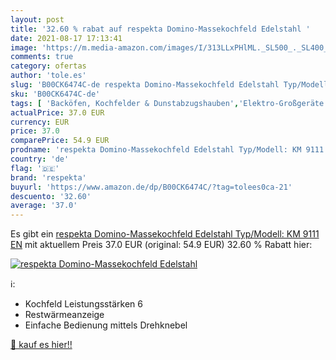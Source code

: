 ```yaml
---
layout: post
title: '32.60 % rabat auf respekta Domino-Massekochfeld Edelstahl '
date: 2021-08-17 17:13:41
image: 'https://m.media-amazon.com/images/I/313LLxPHlML._SL500_._SL400_.jpg'
comments: true
category: ofertas
author: 'tole.es'
slug: 'B00CK6474C-de respekta Domino-Massekochfeld Edelstahl Typ/Modell: KM...'
sku: 'B00CK6474C-de'
tags: [ 'Backöfen, Kochfelder & Dunstabzugshauben','Elektro-Großgeräte','Kochfelder','respekta', ]
actualPrice: 37.0 EUR
currency: EUR
price: 37.0
comparePrice: 54.9 EUR
prodname: 'respekta Domino-Massekochfeld Edelstahl Typ/Modell: KM 9111 EN'
country: 'de'
flag: '🇩🇪'
brand: 'respekta'
buyurl: 'https://www.amazon.de/dp/B00CK6474C/?tag=tolees0ca-21'
descuento: '32.60'
average: '37.0'
---
```


Es gibt ein [respekta Domino-Massekochfeld Edelstahl Typ/Modell: KM 9111 EN](https://www.amazon.de/dp/B00CK6474C/?tag=tolees0ca-21) mit aktuellem Preis 37.0 EUR (original: 54.9 EUR) 32.60 % Rabatt hier:

[![respekta Domino-Massekochfeld Edelstahl ](https://m.media-amazon.com/images/I/313LLxPHlML._SL500_._SL400_.jpg)](https://www.amazon.de/dp/B00CK6474C/?tag=tolees0ca-21)

ℹ️:

- Kochfeld Leistungsstärken 6
- Restwärmeanzeige
- Einfache Bedienung mittels Drehknebel

[🛒 kauf es hier!!](https://www.amazon.de/dp/B00CK6474C/?tag=tolees0ca-21)

